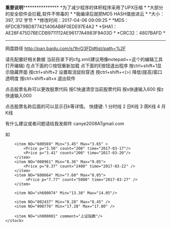 **************重要说明******************************
*为了减少程序的体积程序采用了UPX压缩                  *
*大部分的安全软件会拦截,软件不带毒的                  *
*我编译后就把MD5 HASH值放进云                        *
*大小：	397, 312 字节                              *
*修改时间：2017-04-06 09:09:25                      *
*MD5：	6FDCB79BD877421406AB8F0EDE97E4A2           *
*SHA1：	AE28F475D7BECDB9711112AE96177A4983F9A03D   *
*CRC32：4807BAFD                                   *
****************************************************

网盘路径 http://pan.baidu.com/s/1hrO3FDi#list/path=%2F

请先配置好相关数据  当前目录下的cfg.xml(建议用像notepad++这个的编辑工具打开编辑)
在点下面的⊙按钮重新加载 
点下面的E按钮退出程序
按ctrl+shift+1显示隐藏界面
按ctrl+shift+2 设置取消鼠标穿透
按ctrl+shift+<(>) 降低(提高)窗口透明度 
按ctrl+shift+alt+x  退出软件

点击股票名称可以更改股票代码
按C快速清空当前股票代码
按s快速输入600
按z快速输入000

点击股票名称后面的可以显示日k等详情。
快捷键:
1 分时线
2 日K线
3 周K线
4 月K线 
<item NO = 股票代码 Min =提醒最低价 Max = 提醒最高价   >
	<Price count =持股数 p = 成本价 time="购买时间"/>
</item>
<item NO="sh600664" Min="8.25" Max="8.45"/> 

有什么建议或者问题请给我发邮件  canye2008ATgmail.com

如

<?xml version="1.0" encoding="UTF-8"?>
<set> 
    <color crMax="227,23,13" crMin="0,128,0" crMaxEx="178,34,34" crMinEx="0,128,0" Brokerage="0.00025" /> 
    <stock> 
 
        <item NO="600569" Min="3.45" Max="3.65" >
            <Price p="3.50" count="200" time="2017-03-17"/>
            <Price p="3.41" count="200" time="2017-03-20"/>
        </item>
        <item NO="000961" Min="8.36" Max="9.05">
            <Price p="8.37" count="2400" time="2017-03-22" />
        </item>
        <item NO="600664" Min="7.60" Max="8.05">
             <Price p="7.77" count="5000" time="2017-03-27" /> 
        </item>
		
		<item NO="sh600074" Min="13.30" Max="14.05"/>
		 
		<item NO="002437" Min="8.28" Max="8.45" />
		<item NO="000776" Min="17.28" Max="17.80" />
		
        <item NO="sh000001" comment="上证指数"/>  
    </stock>
</set>